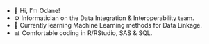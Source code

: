  - 👋 Hi, I’m Odane!
 - ⚙️ Informatician on the Data Integration & Interoperability team.     
 - 🤖 Currently learning Machine Learning methods for Data Linkage.    
 - 📊 Comfortable coding in R/RStudio, SAS & SQL.  
<!---
DOH-OSD0303/DOH-OSD0303 is a ✨ special ✨ repository because its `README.md` (this file) appears on your GitHub profile.
You can click the Preview link to take a look at your changes.
--->
